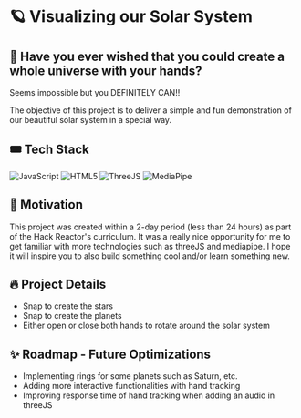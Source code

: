 # :ringed_planet: Visualizing our Solar System 

<!-- ## :sunflower: Project Overview -->
## :exploding_head: Have you ever wished that you could create a whole universe with your hands? 

Seems impossible but you DEFINITELY CAN!! 

The objective of this project is to deliver a simple and fun demonstration of our beautiful solar system in a special way. 

## :tickets: Tech Stack

![JavaScript](https://img.shields.io/badge/JavaScript-%23323330.svg?&style=for-the-badge&logo=javascript&logoColor=%23F7DF1E)
![HTML5](https://img.shields.io/badge/HTML5%20-%23E34F26.svg?&style=for-the-badge&logo=html5&logoColor=white)
![ThreeJS](https://img.shields.io/badge/threejs%20-black?style=for-the-badge&logo=three.js&logoColor=white)
![MediaPipe](https://img.shields.io/badge/mediapipe%20-yellow?style=for-the-badge&logo=medium&logoColor=white)

## :muscle: Motivation
This project was created within a 2-day period (less than 24 hours) as part of the Hack Reactor's curriculum.
It was a really nice opportunity for me to get familiar with more technologies such as threeJS and mediapipe.
I hope it will inspire you to also build something cool and/or learn something new. 

## :fire: Project Details
* Snap to create the stars
* Snap to create the planets
* Either open or close both hands to rotate around the solar system

## :sparkles: Roadmap - Future Optimizations
* Implementing rings for some planets such as Saturn, etc.
* Adding more interactive functionalities with hand tracking
* Improving response time of hand tracking when adding an audio in threeJS
